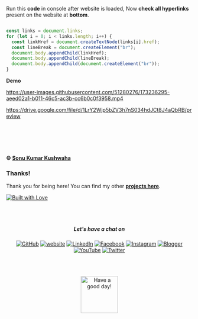 
Run this **code** in console after website is loaded, Now **check all hyperlinks** present on the website at **bottom**.

```js

const links = document.links;
for (let i = 0; i < links.length; i++) {
  const linkHref = document.createTextNode(links[i].href);
  const lineBreak = document.createElement("br");
  document.body.appendChild(linkHref);
  document.body.appendChild(lineBreak);
  document.body.appendChild(document.createElement("br"));
}

```

**Demo**




https://user-images.githubusercontent.com/51280276/173236295-aeed02a1-b011-46c5-ac3b-cc6b0c0f3958.mp4

https://drive.google.com/file/d/1LrY2Wjp5bZV3h7nS034hdJCt8J4aQbRB/preview


<br><br><br><br>


**&copy; [Sonu Kumar Kushwaha](https://flyingsonu122.github.io)**

### Thanks!

Thank you for being here! You can find my other **[projects here](https://github.com/flyingsonu122?tab=repositories)**.

[![Built with Love](https://forthebadge.com/images/badges/built-with-love.svg)](https://linktr.ee/flyingsonu) 

<br><br>

<h5 align="center"> Let's have a chat on </h5> 
<p align="center">
	<a href="https://github.com/flyingsonu122"><img src="https://img.shields.io/github/followers/flyingsonu122.svg?label=GitHub&style=social" alt="GitHub"></a>
	<a href="https://flyingsonu122.github.io"><img src="https://img.shields.io/badge/Website-blueviolet?style=flat&logo=google-chrome&logoColor=white" alt="website"></a>
	<a href="https://www.linkedin.com/in/sonukumarkushwaha/"><img src="https://img.shields.io/badge/LinkedIn--_.svg?style=social&logo=linkedin" alt="LinkedIn"></a>
	<a href="https://www.facebook.com/sonukumarkushwaha736"><img src="https://img.shields.io/badge/Facebook--_.svg?style=social&logo=facebook" alt="Facebook"></a>
	<a href="https://www.instagram.com/flyingsonu736/"><img src="https://img.shields.io/badge/Instagram--_.svg?style=social&logo=instagram" alt="Instagram"></a>
	<a href="https://www.singlebucks.live/"><img src="https://img.shields.io/badge/Blogger--_.svg?style=social&logo=blogger" alt="Blogger"></a>
	<a href="https://www.youtube.com/channel/UCLSsTx4FVQMiNuuUbwFM7QA"><img src="https://img.shields.io/youtube/channel/subscribers/UCugIYeIc-HzCp-SZxRwuQbA?label=YouTube&style=social&logo=YouTube" alt="YouTube"></a>
	<a href="https://twitter.com/iamsonukushwaha"><img src="https://img.shields.io/twitter/follow/iamsonukushwaha?label=Follow&style=social" alt="Twitter"></a>
	
	
</p>

<br><br>

<p align="center">
	<a href="https://www.youtube.com/channel/UCLSsTx4FVQMiNuuUbwFM7QA"><img src="https://media.giphy.com/media/WQOFQXuVEZ90MtDdsx/giphy.gif" height="100px" alt="Have a good day!"></a>
</p>

<br><br>
